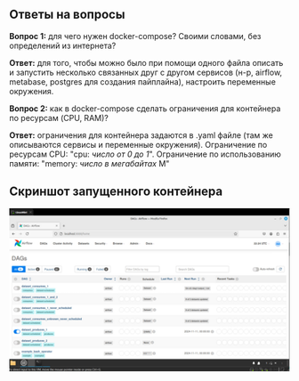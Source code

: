 ## Ответы на вопросы
**Вопрос 1:** для чего нужен docker-compose? Своими словами, без определений из интернета? 

**Ответ:** для того, чтобы можно было при помощи одного файла описать и запустить несколько связанных друг с другом сервисов (н-р, airflow, metabase, postgres для создания пайплайна), настроить переменные окружения.


**Вопрос 2:** как в docker-compose сделать ограничения для контейнера по ресурсам (CPU, RAM)?

**Ответ:** ограничения для контейнера задаются в .yaml файле (там же описываются сервисы и переменные окружения). Ограничение по ресурсам CPU: "cpu: *число от 0 до 1*". Ограничение по использованию памяти: "memory: *число в мегабайтах* M"

## Скриншот запущенного контейнера
![Airflow](/screenshot.jpg)
